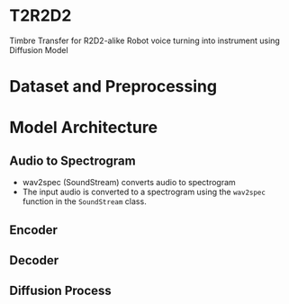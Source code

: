 # T2R2D2

Timbre Transfer for R2D2-alike Robot voice turning into instrument using Diffusion Model

# Dataset and Preprocessing

# Model Architecture

## Audio to Spectrogram

- wav2spec (SoundStream) converts audio to spectrogram
- The input audio is converted to a spectrogram using the `wav2spec` function in the `SoundStream` class.

## Encoder

## Decoder

## Diffusion Process
